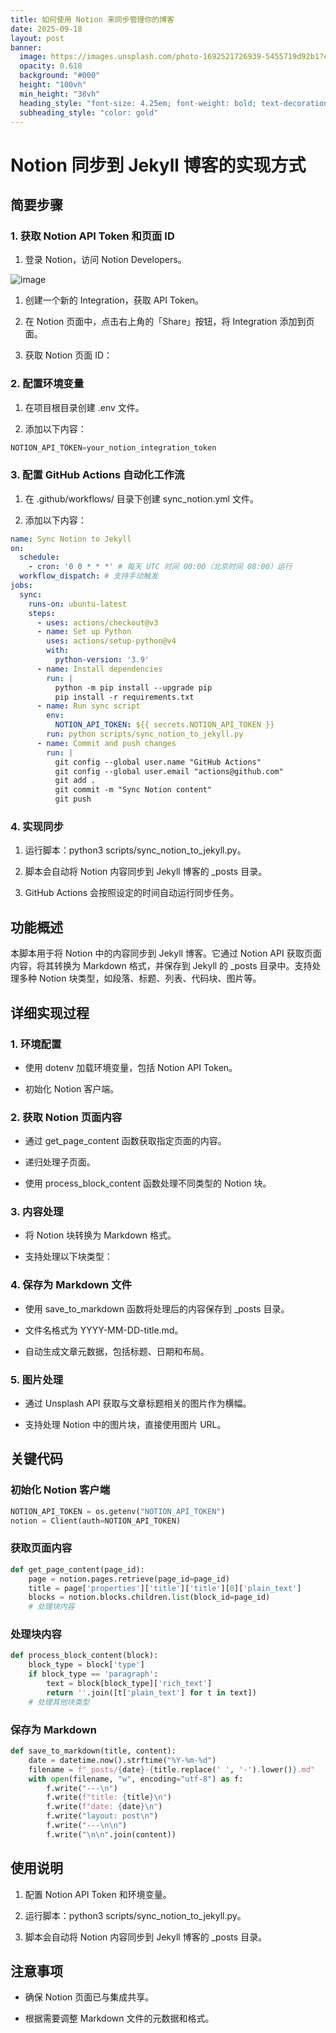 ```yaml
---
title: 如何使用 Notion 来同步管理你的博客
date: 2025-09-18
layout: post
banner:
  image: https://images.unsplash.com/photo-1692521726939-5455719d92b1?crop=entropy&cs=tinysrgb&fit=max&fm=jpg&ixid=M3w2OTIwMzJ8MHwxfHJhbmRvbXx8fHx8fHx8fDE3NTgyMDUyMjN8&ixlib=rb-4.1.0&q=80&w=1080
  opacity: 0.618
  background: "#000"
  height: "100vh"
  min_height: "38vh"
  heading_style: "font-size: 4.25em; font-weight: bold; text-decoration: underline"
  subheading_style: "color: gold"
---
```


# Notion 同步到 Jekyll 博客的实现方式

## 简要步骤

### 1. 获取 Notion API Token 和页面 ID

1. 登录 Notion，访问 Notion Developers。

![image](https://prod-files-secure.s3.us-west-2.amazonaws.com/a7a0cc5a-89b9-4cda-8686-1fba0ca52f40/d19c1afe-dea5-4312-9333-786b0ba83054/image.png?X-Amz-Algorithm=AWS4-HMAC-SHA256&X-Amz-Content-Sha256=UNSIGNED-PAYLOAD&X-Amz-Credential=ASIAZI2LB4664WUK5WQ4%2F20250918%2Fus-west-2%2Fs3%2Faws4_request&X-Amz-Date=20250918T142022Z&X-Amz-Expires=3600&X-Amz-Security-Token=IQoJb3JpZ2luX2VjEEQaCXVzLXdlc3QtMiJGMEQCIGbMVDS4aU0liHtMLpjPmEOr3%2B9aLDlVga9Q%2BMv6kmStAiBJsgq6ARzxfPnZb0rWYi1MjW9uqkWdjWY3R%2Ffmvy9nayqIBAi9%2F%2F%2F%2F%2F%2F%2F%2F%2F%2F8BEAAaDDYzNzQyMzE4MzgwNSIM87OEuDS1J6aYzVFCKtwDOTqVPVGq2OR2W6tIzcTzrgbagwCRiZDuB3BqQbuGolnLAVz5NAUDAPSJi4WFN%2FT6mwuQ0N5QNrClIVRrCRQB%2B9%2BFDWSXVnp0HQxhcb6Zte0kVem%2FovSaJnhog65Yhu7kmYiE%2FRfhq4s8j4Gzj7nTtY9kMAJCLcgVjQwNx5PwAb%2BTJLnca9Xzq%2F1EaH6L0jP4%2BXBQuwkYhcfCqTCMyZJpr7z%2FnvuQOcQY4nQ8xx9RKigFzb20Ft21SbK%2FNzysiJvgZRQ66QM724dalba6d8ER6BrbuoW5bsOJblW1Berzwg1m8OOcuGzrI8ro8TRCC09sPBujfZ9vxvXs3XNevk%2FCShnBAbtJUCPKTeKNPgll%2BbBO4hEHB2t%2FHrLK1Af9gpy3GjBu%2FJnd5ZqEFdLm%2Fv4R9wU2w%2BEsQlV9H49PtslpIM3tvAxcTeqol0oDrjfTb7Ki0lqF9%2B%2B8IgqeHnNIEpNi6ztZ7d%2FrA7ZGsCMMtAUtFKibLUaCuUJ7E84nfeVHlBaJbXtYsS%2Fxhmc7zLhbK5e%2FIXKUTVE6lB1pOeCdzi8gK3NdneWzF1fDeQ53nSa0DdYeqLQiEOB0yEaCjgjQuYSR8SmkMj8bgVeTZMa0mnq3tAdp0Npp80flCIAdUpkwh92vxgY6pgFqrVtuDBqmZWmYqsc%2FOQjpVVXep%2F4AXcWC9I45nQrb%2BMyUnjXMG3dpRmvjXz2x%2BmCqv5T%2BjmSNMuL%2BfFyc0yqJfYroxiuRB%2BnozL62s7AGOQUYxB6%2B3TmmN7XxgIP4%2BQ7s4FTKWLvdMUGFCqQDa9Z5x7nEboaFDxyjWGLLvQJlN16dqFmsoHzZYfk3nWRB0wYjO7qlGBCHeTbMT46YRl5USd9CFTNH&X-Amz-Signature=1f93020c5acb0e72eb771b793469f43a297bb156505e22f1d3516c5b13d48ba4&X-Amz-SignedHeaders=host&x-amz-checksum-mode=ENABLED&x-id=GetObject)

1. 创建一个新的 Integration，获取 API Token。

1. 在 Notion 页面中，点击右上角的「Share」按钮，将 Integration 添加到页面。

1. 获取 Notion 页面 ID：


### 2. 配置环境变量

1. 在项目根目录创建 .env 文件。

1. 添加以下内容：

```javascript
NOTION_API_TOKEN=your_notion_integration_token
```

### 3. 配置 GitHub Actions 自动化工作流

1. 在 .github/workflows/ 目录下创建 sync_notion.yml 文件。

1. 添加以下内容：

```yaml
name: Sync Notion to Jekyll
on:
  schedule:
    - cron: '0 0 * * *' # 每天 UTC 时间 00:00（北京时间 08:00）运行
  workflow_dispatch: # 支持手动触发
jobs:
  sync:
    runs-on: ubuntu-latest
    steps:
      - uses: actions/checkout@v3
      - name: Set up Python
        uses: actions/setup-python@v4
        with:
          python-version: '3.9'
      - name: Install dependencies
        run: |
          python -m pip install --upgrade pip
          pip install -r requirements.txt
      - name: Run sync script
        env:
          NOTION_API_TOKEN: ${{ secrets.NOTION_API_TOKEN }}
        run: python scripts/sync_notion_to_jekyll.py
      - name: Commit and push changes
        run: |
          git config --global user.name "GitHub Actions"
          git config --global user.email "actions@github.com"
          git add .
          git commit -m "Sync Notion content"
          git push
```

### 4. 实现同步

1. 运行脚本：python3 scripts/sync_notion_to_jekyll.py。

1. 脚本会自动将 Notion 内容同步到 Jekyll 博客的 _posts 目录。

1. GitHub Actions 会按照设定的时间自动运行同步任务。

## 功能概述

本脚本用于将 Notion 中的内容同步到 Jekyll 博客。它通过 Notion API 获取页面内容，将其转换为 Markdown 格式，并保存到 Jekyll 的 _posts 目录中。支持处理多种 Notion 块类型，如段落、标题、列表、代码块、图片等。

## 详细实现过程

### 1. 环境配置

- 使用 dotenv 加载环境变量，包括 Notion API Token。

- 初始化 Notion 客户端。

### 2. 获取 Notion 页面内容

- 通过 get_page_content 函数获取指定页面的内容。

- 递归处理子页面。

- 使用 process_block_content 函数处理不同类型的 Notion 块。

### 3. 内容处理

- 将 Notion 块转换为 Markdown 格式。

- 支持处理以下块类型：


### 4. 保存为 Markdown 文件

- 使用 save_to_markdown 函数将处理后的内容保存到 _posts 目录。

- 文件名格式为 YYYY-MM-DD-title.md。

- 自动生成文章元数据，包括标题、日期和布局。

### 5. 图片处理

- 通过 Unsplash API 获取与文章标题相关的图片作为横幅。

- 支持处理 Notion 中的图片块，直接使用图片 URL。

## 关键代码

### 初始化 Notion 客户端

```python
NOTION_API_TOKEN = os.getenv("NOTION_API_TOKEN")
notion = Client(auth=NOTION_API_TOKEN)
```

### 获取页面内容

```python
def get_page_content(page_id):
    page = notion.pages.retrieve(page_id=page_id)
    title = page['properties']['title']['title'][0]['plain_text']
    blocks = notion.blocks.children.list(block_id=page_id)
    # 处理块内容
```

### 处理块内容

```python
def process_block_content(block):
    block_type = block['type']
    if block_type == 'paragraph':
        text = block[block_type]['rich_text']
        return ''.join([t['plain_text'] for t in text])
    # 处理其他块类型
```

### 保存为 Markdown

```python
def save_to_markdown(title, content):
    date = datetime.now().strftime("%Y-%m-%d")
    filename = f"_posts/{date}-{title.replace(' ', '-').lower()}.md"
    with open(filename, "w", encoding="utf-8") as f:
        f.write("---\n")
        f.write(f"title: {title}\n")
        f.write(f"date: {date}\n")
        f.write("layout: post\n")
        f.write("---\n\n")
        f.write("\n\n".join(content))
```

## 使用说明

1. 配置 Notion API Token 和环境变量。

1. 运行脚本：python3 scripts/sync_notion_to_jekyll.py。

1. 脚本会自动将 Notion 内容同步到 Jekyll 博客的 _posts 目录。

## 注意事项

- 确保 Notion 页面已与集成共享。

- 根据需要调整 Markdown 文件的元数据和格式。